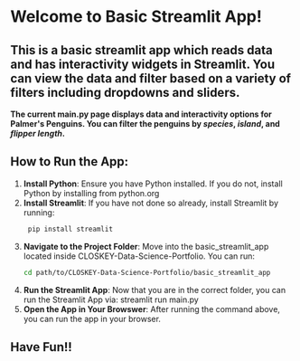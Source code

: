 # Welcome to Basic Streamlit App!

## This is a basic streamlit app which reads data and has interactivity widgets in Streamlit. You can view the data and filter based on a variety of filters including dropdowns and sliders. 

**The current main.py page displays data and interactivity options for Palmer's Penguins. You can filter the penguins by *species*, *island*, and *flipper length*.**

## **How to Run the App:**
1. **Install Python**: Ensure you have Python installed. If you do not, install Python by installing from python.org
2. **Install Streamlit**: If you have not done so already, install Streamlit by running: 
   ```bash
    pip install streamlit
3. **Navigate to the Project Folder**: Move into the basic_streamlit_app located inside CLOSKEY-Data-Science-Portfolio. You can run: 
    ```bash 
    cd path/to/CLOSKEY-Data-Science-Portfolio/basic_streamlit_app
4. **Run the Streamlit App**: Now that you are in the correct folder, you can run the Streamlit App via: 
    streamlit run main.py 
5. **Open the App in Your Browswer**: After running the command above, you can run the app in your browser. 

## **Have Fun!!**
